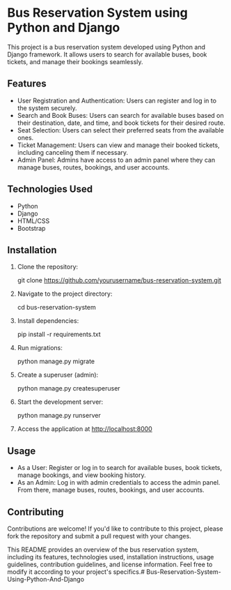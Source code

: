 # Bus Reservation System using Python and Django

This project is a bus reservation system developed using Python and Django framework. It allows users to search for available buses, book tickets, and manage their bookings seamlessly.

## Features
- User Registration and Authentication: Users can register and log in to the system securely.
- Search and Book Buses: Users can search for available buses based on their destination, date, and time, and book tickets for their desired route.
- Seat Selection: Users can select their preferred seats from the available ones.
- Ticket Management: Users can view and manage their booked tickets, including canceling them if necessary.
- Admin Panel: Admins have access to an admin panel where they can manage buses, routes, bookings, and user accounts.

## Technologies Used
- Python
- Django
- HTML/CSS
- Bootstrap

## Installation
1. Clone the repository:
   
   git clone https://github.com/yourusername/bus-reservation-system.git
   

2. Navigate to the project directory:
   
   cd bus-reservation-system
   

3. Install dependencies:
   
   pip install -r requirements.txt
   

4. Run migrations:
   
   python manage.py migrate
   

5. Create a superuser (admin):
   
   python manage.py createsuperuser
   

6. Start the development server:
   
   python manage.py runserver
   

7. Access the application at [http://localhost:8000](http://localhost:8000)

## Usage
- As a User: Register or log in to search for available buses, book tickets, manage bookings, and view booking history.
- As an Admin: Log in with admin credentials to access the admin panel. From there, manage buses, routes, bookings, and user accounts.

## Contributing
Contributions are welcome! If you'd like to contribute to this project, please fork the repository and submit a pull request with your changes.


This README provides an overview of the bus reservation system, including its features, technologies used, installation instructions, usage guidelines, contribution guidelines, and license information. Feel free to modify it according to your project's specifics.# Bus-Reservation-System-Using-Python-And-Django
